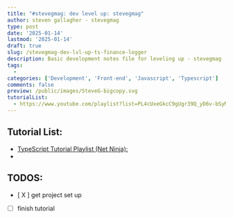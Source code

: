 ```yaml
---
title: "#stevegmag: dev level up: stevegmag"
author: steven gallagher - stevegmag
type: post
date: '2025-01-14'
lastmod: '2025-01-14'
draft: true
slug: /stevegmag-dev-lvl-up-ts-finance-logger
description: Basic development notes file for leveling up - stevegmag
tags:
  - 
categories: ['Development', 'Front-end', 'Javascript', 'Typescript']
comments: false
preview: /public/images/SteveG-bigcopy.svg
tutorialList:
  - https://www.youtube.com/playlist?list=PL4cUxeGkcC9gUgr39Q_yD6v-bSyMwKPUI
---
```


## Tutorial List:
  - [TypeScript Tutorial Playlist (Net Ninja): ](https://www.youtube.com/playlist?list=PL4cUxeGkcC9gUgr39Q_yD6v-bSyMwKPUI)
  - 

## TODOS:
- [ X ] get project set up
- [ ] finish tutorial
